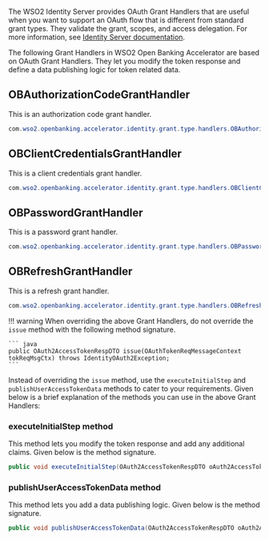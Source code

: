 The WSO2 Identity Server provides OAuth Grant Handlers that are useful when you want to support an OAuth flow that is 
different from standard grant types. They validate the grant, scopes, and access delegation. For more information, see 
[Identity Server documentation](https://is.docs.wso2.com/en/5.11.0/learn/extension-points-for-oauth/#oauth-grant-handler).

The following Grant Handlers in WSO2 Open Banking Accelerator are based on OAuth Grant Handlers. They let you modify 
the token response and define a data publishing logic for token related data.   

## OBAuthorizationCodeGrantHandler
  
This is an authorization code grant handler.
  
``` java
com.wso2.openbanking.accelerator.identity.grant.type.handlers.OBAuthorizationCodeGrantHandler
```

## OBClientCredentialsGrantHandler 

This is a client credentials grant handler.

``` java
com.wso2.openbanking.accelerator.identity.grant.type.handlers.OBClientCredentialsGrantHandler
```

## OBPasswordGrantHandler

This is a password grant handler.

``` java
com.wso2.openbanking.accelerator.identity.grant.type.handlers.OBPasswordGrantHandler
```

## OBRefreshGrantHandler

This is a refresh grant handler.
    
``` java
com.wso2.openbanking.accelerator.identity.grant.type.handlers.OBRefreshGrantHandler
```


!!! warning 
    When overriding the above Grant Handlers, do not override the `issue` method with the following method signature.
    
    ``` java
    public OAuth2AccessTokenRespDTO issue(OAuthTokenReqMessageContext tokReqMsgCtx) throws IdentityOAuth2Exception;
    ```

Instead of overriding the `issue` method, use the `executeInitialStep` and `publishUserAccessTokenData` methods to 
cater to your requirements. Given below is a brief explanation of the methods you can use in the above Grant Handlers: 

### executeInitialStep method

This method lets you modify the token response and add any additional claims. Given below is the method signature.

``` java
public void executeInitialStep(OAuth2AccessTokenRespDTO oAuth2AccessTokenRespDTO, OAuthTokenReqMessageContext tokReqMsgCtx);
```

### publishUserAccessTokenData method

This method lets  you add a data publishing logic. Given below is the method signature.

``` java
public void publishUserAccessTokenData(OAuth2AccessTokenRespDTO oAuth2AccessTokenRespDTO);
```
